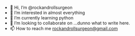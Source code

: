 - 👋 Hi, I’m @rockandrollsurgeon
- 👀 I’m interested in almost everything
- 🌱 I’m currently learning python
- 💞️ I’m looking to collaborate on ...dunno what to write here.
- 📫 How to reach me rockandrollsurgeon@gmail.com

<!---
rockandrollsurgeon/rockandrollsurgeon is a ✨ special ✨ repository because its `README.md` (this file) appears on your GitHub profile.
You can click the Preview link to take a look at your changes.
--->
